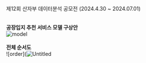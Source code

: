 제12회 산자부 데이터분석 공모전 (2024.4.30 ~ 2024.07.01) <br><br>

**공장입지 추천 서비스 모델 구상안**
<br> ![model](https://github.com/KimNee/Factory_location/assets/77114419/1e17f9b6-e6b4-43fd-a856-3c291f2acb3c)
<br><br>
**전체 순서도**
<br> ![order](![Untitled](https://github.com/KimNee/Factory_location/assets/77114419/83e49ddf-9c7d-413a-8dc2-23c134454ae7)


